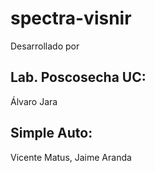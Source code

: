 # spectra-visnir

Desarrollado por 

## Lab. Poscosecha UC:
Álvaro Jara

## Simple Auto:
Vicente Matus,
Jaime Aranda
